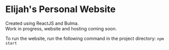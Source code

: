 <h1>Elijah's Personal Website</h1>

Created using ReactJS and Bulma. <br>
Work in progress, website and hosting coming soon.

To run the website, run the following command in the project directory:
<code>npm start</code>
